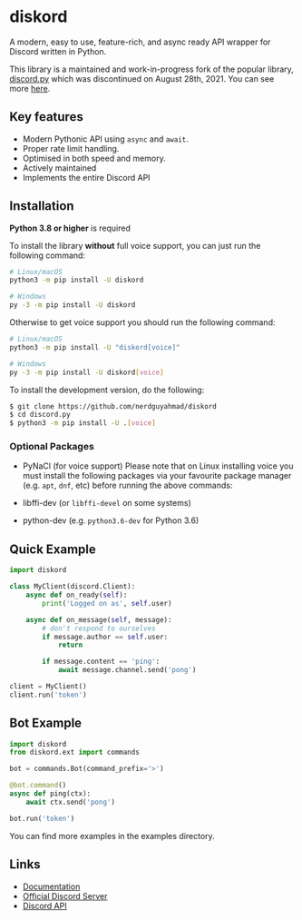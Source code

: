 # diskord
A modern, easy to use, feature-rich, and async ready API wrapper for Discord written in Python.

This library is a maintained and work-in-progress fork of the popular library, [discord.py](https://github.com/Rapptz/discord.py) which was discontinued on August 28th, 2021. You can see more [here](https://gist.github.com/Rapptz/4a2f62751b9600a31a0d3c78100287f1).

## Key features
* Modern Pythonic API using `async` and `await`.
* Proper rate limit handling.
* Optimised in both speed and memory.
* Actively maintained
* Implements the entire Discord API

## Installation
**Python 3.8 or higher** is required

To install the library **without** full voice support, you can just run the following command:
```sh
# Linux/macOS
python3 -m pip install -U diskord

# Windows
py -3 -m pip install -U diskord
```
Otherwise to get voice support you should run the following command:

```sh
# Linux/macOS
python3 -m pip install -U "diskord[voice]"

# Windows
py -3 -m pip install -U diskord[voice]
```
To install the development version, do the following:

```sh
$ git clone https://github.com/nerdguyahmad/diskord
$ cd discord.py
$ python3 -m pip install -U .[voice]
```

### Optional Packages
* PyNaCl (for voice support)
Please note that on Linux installing voice you must install the following packages via your favourite package manager (e.g. `apt`, `dnf`, etc) before running the above commands:

* libffi-dev (or `libffi-devel` on some systems)
* python-dev (e.g. `python3.6-dev` for Python 3.6)

## Quick Example
```py
import diskord

class MyClient(discord.Client):
    async def on_ready(self):
        print('Logged on as', self.user)

    async def on_message(self, message):
        # don't respond to ourselves
        if message.author == self.user:
            return

        if message.content == 'ping':
            await message.channel.send('pong')

client = MyClient()
client.run('token')
```

## Bot Example
```py
import diskord
from diskord.ext import commands

bot = commands.Bot(command_prefix='>')

@bot.command()
async def ping(ctx):
    await ctx.send('pong')

bot.run('token')
```
You can find more examples in the examples directory.

## Links
* [Documentation](https://diskord.readthedocs.io/en/latest/index.html)
* [Official Discord Server](https://dsc.gg/diskord-dev)
* [Discord API](https://discord.gg/discord-api)
